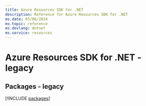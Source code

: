 ```yaml
---
title: Azure Resources SDK for .NET
description: Reference for Azure Resources SDK for .NET
ms.date: 03/06/2024
ms.topic: reference
ms.devlang: dotnet
ms.service: resources
---
```

# Azure Resources SDK for .NET - legacy
## Packages - legacy
[!INCLUDE [packages](resources-index.md)]